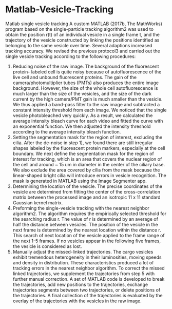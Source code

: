 # Matlab-Vesicle-Tracking
Matlab single vesicle tracking 
A custom MATLAB (2017b, The MathWorks) program based on the single-particle tracking algorithm2 was used to obtain the position r(t) of an individual vesicle in a single frame t, and the trajectory of the vesicle constructed by linking the positions identified as belonging to the same vesicle over time. Several adaptions increased tracking accuracy. We revised the previous protocol3 and carried out the single vesicle tracking according to the following procedures: 

1)	Reducing noise of the raw image. The background of the fluorescent protein- labeled cell is quite noisy because of autofluorescence of the live cell and unbound fluorescent proteins. The gain of the camera/photomultiplier tubes (PMTs) also produces the entire image background. However, the size of the whole cell autofluorescence is much larger than the size of the vesicles, and the size of the dark current by the high camera/PMT gain is much smaller than the vesicle. We thus applied a band-pass filter to the raw image and subtracted a constant intensity threshold from each image. We noticed that the single vesicle photobleached very quickly. As a result, we calculated the average intensity bleach curve for each video and fitted the curve with an exponential function. We then adjusted the intensity threshold according to the average intensity bleach function. 
2)	Setting the segmentation mask for the region of interest, excluding the cilia. After the de-noise in step 1), we found there are still irregular shapes labeled by the fluorescent protein markers, especially at the cell boundary. We next define the segmentation mask for the region of interest for tracking, which is an area that covers the nuclear region of the cell and around ~ 15 um in diameter in the center of the ciliary base. We also exclude the area covered by cilia from the mask because the linear-shaped bright cilia will introduce errors in vesicle recognition. The mask is generated in MATLAB using the Image Segmenter app. 
3)	Determining the location of the vesicle. The precise coordinates of the vesicle are determined from fitting the center of the cross-correlation matrix between the processed image and an isotropic 11 x 11 standard Gaussian kernel matrix. 
4)	Preforming the single-vesicle tracking with the nearest neighbor algorithm2. The algorithm requires the empirically selected threshold for the searching radius r. The value of r is determined by an average of half the distance between vesicles. The position of the vesicle in the next frame is determined by the nearest location within the distance r. This search of next location of the vesicle applied to the frame range of the next 1-5 frames. If no vesicles appear in the following five frames, the vesicle is considered as lost.
5)	Manually adjust the missed-linked trajectories. The cargo vesicles exhibit tremendous heterogeneity in their luminosities, moving speeds and density in distribution. These characteristics produced a lot of tracking errors in the nearest neighbor algorithm. To correct the missed linked trajectories, we supplement the trajectories from step 5 with further manual correction. A set of MATLAB code is developed to break the trajectories, add new positions to the trajectories, exchange trajectories segments between two trajectories, or delete positions of the trajectories. A final collection of the trajectories is evaluated by the overlay of the trajectories with the vesicles in the raw image.
